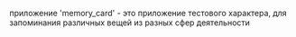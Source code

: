 приложение 'memory_card' - это приложение тестового характера, для запоминания различных вещей из разных сфер деятельности
